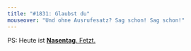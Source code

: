 ```yaml
---
title: "#1831: Glaubst du"
mouseover: "Und ohne Ausrufesatz? Sag schon! Sag schon!"
---
```


PS:
Heute ist <a href="http://www.fonflatter.de/kalender"><strong>Nasentag</strong>. Fetzt.

